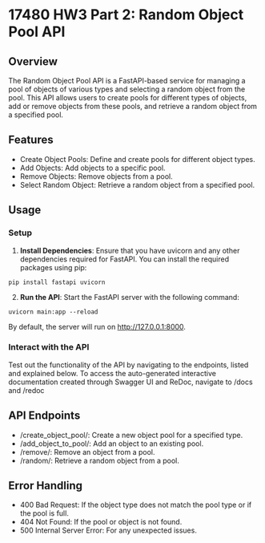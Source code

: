 # 17480 HW3 Part 2: Random Object Pool API
## Overview
The Random Object Pool API is a FastAPI-based service for managing a pool of objects of various types and selecting a random object from the pool. This API allows users to create pools for different types of objects, add or remove objects from these pools, and retrieve a random object from a specified pool.

## Features
- Create Object Pools: Define and create pools for different object types.
- Add Objects: Add objects to a specific pool.
- Remove Objects: Remove objects from a pool.
- Select Random Object: Retrieve a random object from a specified pool.

## Usage
### Setup
1. **Install Dependencies**: Ensure that you have uvicorn and any other dependencies required for FastAPI. You can install the required packages using pip:
```
pip install fastapi uvicorn
```
2. **Run the API**: Start the FastAPI server with the following command:
```
uvicorn main:app --reload
```

By default, the server will run on http://127.0.0.1:8000.


### Interact with the API
Test out the functionality of the API by navigating to the endpoints, listed and explained below. To access the auto-generated interactive documentation created through Swagger UI and ReDoc, navigate to /docs and /redoc


## API Endpoints
- /create_object_pool/: Create a new object pool for a specified type.
- /add_object_to_pool/: Add an object to an existing pool.
- /remove/: Remove an object from a pool.
- /random/: Retrieve a random object from a pool.
## Error Handling
- 400 Bad Request: If the object type does not match the pool type or if the pool is full.
- 404 Not Found: If the pool or object is not found.
- 500 Internal Server Error: For any unexpected issues.
